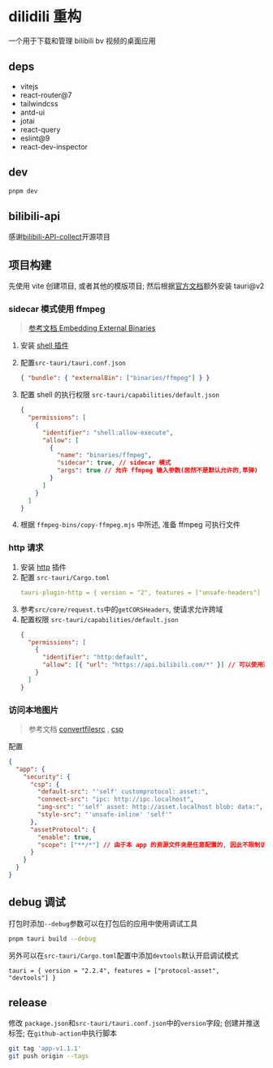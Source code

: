 # dilidili 重构

一个用于下载和管理 bilibili bv 视频的桌面应用

## deps

- vitejs
- react-router@7
- tailwindcss
- antd-ui
- jotai
- react-query
- eslint@9
- react-dev-inspector

## dev

```bash
pnpm dev
```

## bilibili-api

感谢[bilibili-API-collect](https://github.com/SocialSisterYi/bilibili-API-collect/tree/master)开源项目

## 项目构建

先使用 vite 创建项目, 或者其他的模版项目; 然后根据[官方文档](https://v2.tauri.app/start/create-project/#manual-setup-tauri-cli)额外安装 tauri@v2

### sidecar 模式使用 ffmpeg

> [参考文档 Embedding External Binaries](https://v2.tauri.app/develop/sidecar/)

1. 安装 [shell 插件](https://v2.tauri.app/plugin/shell/)
2. 配置`src-tauri/tauri.conf.json`
   ```json
   { "bundle": { "externalBin": ["binaries/ffmpeg"] } }
   ```
3. 配置 shell 的执行权限 `src-tauri/capabilities/default.json`

   ```json
   {
     "permissions": [
       {
         "identifier": "shell:allow-execute",
         "allow": [
           {
             "name": "binaries/ffmpeg",
             "sidecar": true, // sidecar 模式
             "args": true // 允许 ffmpeg 输入参数(居然不是默认允许的,草弹)
           }
         ]
       }
     ]
   }
   ```

4. 根据 `ffmpeg-bins/copy-ffmpeg.mjs` 中所述, 准备 ffmpeg 可执行文件

### http 请求

1. 安装 [http](https://v2.tauri.app/plugin/http-client/) 插件
2. 配置 `src-tauri/Cargo.toml`
   ```yml
   tauri-plugin-http = { version = "2", features = ["unsafe-headers"] }
   ```
3. 参考`src/core/request.ts`中的`getCORSHeaders`, 使请求允许跨域
4. 配置权限 `src-tauri/capabilities/default.json`
   ```json
   {
     "permissions": [
       {
         "identifier": "http:default",
         "allow": [{ "url": "https://api.bilibili.com/*" }] // 可以使用通配符, 允许所有域名
       }
     ]
   }
   ```

### 访问本地图片

> 参考文档
> [convertfilesrc](https://v2.tauri.app/reference/javascript/api/namespacecore/#convertfilesrc) , [csp](https://v2.tauri.app/security/csp/)

配置

```json
{
  "app": {
    "security": {
      "csp": {
        "default-src": "'self' customprotocol: asset:",
        "connect-src": "ipc: http://ipc.localhost",
        "img-src": "'self' asset: http://asset.localhost blob: data:",
        "style-src": "'unsafe-inline' 'self'"
      },
      "assetProtocol": {
        "enable": true,
        "scope": ["**/*"] // 由于本 app 的资源文件夹是任意配置的, 因此不限制访问路径
      }
    }
  }
}
```

## debug 调试

打包时添加`--debug`参数可以在打包后的应用中使用调试工具

```bash
pnpm tauri build --debug
```

另外可以在`src-tauri/Cargo.toml`配置中添加`devtools`默认开启调试模式

`tauri = { version = "2.2.4", features = ["protocol-asset",  "devtools"] }`

## release

修改 `package.json`和`src-tauri/tauri.conf.json`中的`version`字段; 创建并推送标签; 在`github-action`中执行脚本

```bash
git tag 'app-v1.1.1'
git push origin --tags
```
